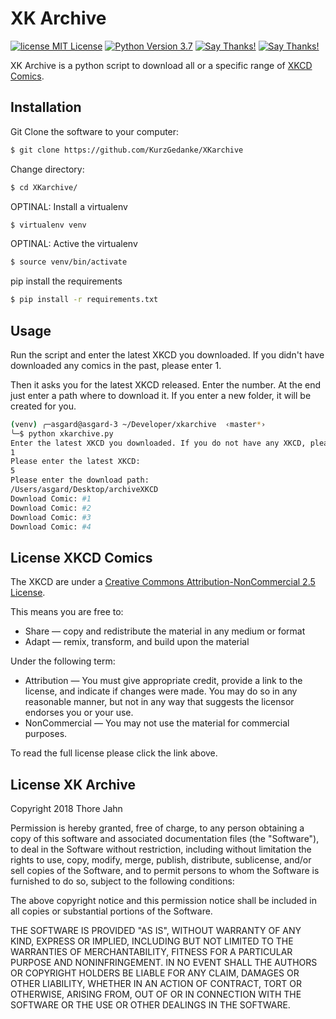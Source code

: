 # XK Archive

[![license MIT License](https://img.shields.io/github/license/mashape/apistatus.svg)](https://github.com/KurzGedanke/XKarchive/blob/master/LICENSE)
[![Python Version 3.7](https://img.shields.io/badge/Python-3.7-blue.svg)](https://github.com/KurzGedanke/XKarchive)
[![Say Thanks!](https://img.shields.io/badge/Donate-💵-purple.svg)](https://kurzgedanke.me/donate/)
[![Say Thanks!](https://img.shields.io/badge/Say%20Thanks-🐿️-lightgrey.svg)](https://saythanks.io/to/KurzGedanke)

XK Archive is a python script to download all or a specific range of [XKCD Comics](https://xkcd.com).

## Installation

Git Clone the software to your computer:

```bash
$ git clone https://github.com/KurzGedanke/XKarchive
```

Change directory:

```bash
$ cd XKarchive/
```

OPTINAL: Install a virtualenv

```bash
$ virtualenv venv
```

OPTINAL: Active the virtualenv

```bash
$ source venv/bin/activate
```

pip install the requirements

```bash
$ pip install -r requirements.txt
```

## Usage

Run the script and enter the latest XKCD you downloaded. If you didn't have downloaded any comics in the past, please enter 1.

Then it asks you for the latest XKCD released. Enter the number.
At the end just enter a path where to download it. If you enter a new folder, it will be created for you.

```bash
(venv) ╭─asgard@asgard-3 ~/Developer/xkarchive  ‹master*›
╰─$ python xkarchive.py
Enter the latest XKCD you downloaded. If you do not have any XKCD, please enter 1.
1
Please enter the latest XKCD:
5
Please enter the download path:
/Users/asgard/Desktop/archiveXKCD
Download Comic: #1
Download Comic: #2
Download Comic: #3
Download Comic: #4
```

## License XKCD Comics

The XKCD are under a [Creative Commons Attribution-NonCommercial 2.5 License](https://creativecommons.org/licenses/by-nc/2.5/).

This means you are free to:

- Share — copy and redistribute the material in any medium or format
- Adapt — remix, transform, and build upon the material

Under the following term: 

- Attribution — You must give appropriate credit, provide a link to the license, and indicate if changes were made. You may do so in any reasonable manner, but not in any way that suggests the licensor endorses you or your use.
- NonCommercial — You may not use the material for commercial purposes.

To read the full license please click the link above.

## License XK Archive

Copyright 2018 Thore Jahn

Permission is hereby granted, free of charge, to any person obtaining a copy of this software and associated documentation files (the "Software"), to deal in the Software without restriction, including without limitation the rights to use, copy, modify, merge, publish, distribute, sublicense, and/or sell copies of the Software, and to permit persons to whom the Software is furnished to do so, subject to the following conditions:

The above copyright notice and this permission notice shall be included in all copies or substantial portions of the Software.

THE SOFTWARE IS PROVIDED "AS IS", WITHOUT WARRANTY OF ANY KIND, EXPRESS OR IMPLIED, INCLUDING BUT NOT LIMITED TO THE WARRANTIES OF MERCHANTABILITY, FITNESS FOR A PARTICULAR PURPOSE AND NONINFRINGEMENT. IN NO EVENT SHALL THE AUTHORS OR COPYRIGHT HOLDERS BE LIABLE FOR ANY CLAIM, DAMAGES OR OTHER LIABILITY, WHETHER IN AN ACTION OF CONTRACT, TORT OR OTHERWISE, ARISING FROM, OUT OF OR IN CONNECTION WITH THE SOFTWARE OR THE USE OR OTHER DEALINGS IN THE SOFTWARE.